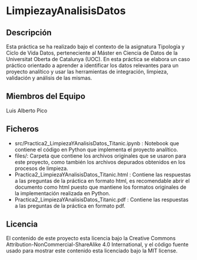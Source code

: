 # LimpiezayAnalisisDatos

## Descripción

Esta práctica se ha realizado bajo el contexto de la asignatura Tipología y Ciclo de Vida Datos, perteneciente al Máster en Ciencia de Datos de la Universitat Oberta de Catalunya (UOC). En esta práctica se elabora un caso práctico orientado a aprender a identificar los datos relevantes para un proyecto analítico y usar las herramientas de integración, limpieza, validación y análisis de las mismas. 

## Miembros del Equipo
Luis Alberto Pico

## Ficheros
* src/Practica2_LimpiezaYAnalisisDatos_Titanic.ipynb : Notebook que contiene el código en Python que implementa el proyecto analítico.    
* files/: Carpeta que contiene los archivos originales que se usaron para este proyecto, como también los archivos depurados obtenidos en los procesos de limpieza.    
* Practica2_LimpiezaYAnalisisDatos_Titanic.html : Contiene las respuestas a las preguntas de la práctica en formato html, es recomendable abrir el documento como html puesto que mantiene los formatos originales de la implementación realizada en Python.    
* Practica2_LimpiezaYAnalisisDatos_Titanic.pdf : Contiene las respuestas a las preguntas de la práctica en formato pdf.    

## Licencia
El contenido de este proyecto esta licencia bajo la Creative Commons Attribution-NonCommercial-ShareAlike 4.0 International, y el código fuente usado para mostrar este contenido esta licenciado bajo la MIT license.
